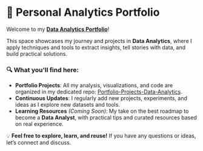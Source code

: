 # 🌟 Personal Analytics Portfolio  

Welcome to my **[Data Analytics Portfolio](https://danielryvero.github.io/analytics_portfolio/)**!  

This space showcases my journey and projects in **Data Analytics**, where I apply techniques and tools to extract insights, tell stories with data, and build practical solutions.  

### 🔍 What you'll find here:
- **Portfolio Projects**: All my analysis, visualizations, and code are organized in my dedicated repo: [Portfolio-Projects-Data-Analytics](https://github.com/danielryvero/Portfolio-Projects-Data-Analytics).  
- **Continuous Updates**: I regularly add new projects, experiments, and ideas as I explore new datasets and tools.  
- **Learning Resources** *(Coming Soon)*: My take on the best roadmap to become a **Data Analyst**, with practical tips and curated resources based on real experience.  

💡 **Feel free to explore, learn, and reuse!** If you have any questions or ideas, let’s connect and discuss.  
